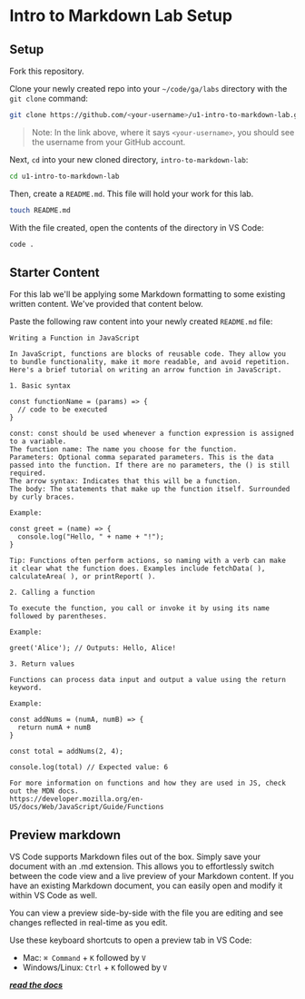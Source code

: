 <h1>
  <span class="headline">Intro to Markdown Lab</span>
  <span class="subhead">Setup</span>
</h1>

## Setup

Fork this repository.

Clone your newly created repo into your `~/code/ga/labs` directory with the `git clone` command:

```bash
git clone https://github.com/<your-username>/u1-intro-to-markdown-lab.git
```


> Note: In the link above, where it says `<your-username>`, you should see the username from your GitHub account.

Next, `cd` into your new cloned directory, `intro-to-markdown-lab`:

```bash
cd u1-intro-to-markdown-lab
```

Then, create a `README.md`. This file will hold your work for this lab.

```bash
touch README.md
```
With the file created, open the contents of the directory in VS Code:

```bash
code .
```

## Starter Content

For this lab we'll be applying some Markdown formatting to some existing written content. We've provided that content below. 

Paste the following raw content into your newly created `README.md` file:

```
Writing a Function in JavaScript

In JavaScript, functions are blocks of reusable code. They allow you to bundle functionality, make it more readable, and avoid repetition. Here's a brief tutorial on writing an arrow function in JavaScript.

1. Basic syntax

const functionName = (params) => {
  // code to be executed
}

const: const should be used whenever a function expression is assigned to a variable.
The function name: The name you choose for the function.
Parameters: Optional comma separated parameters. This is the data passed into the function. If there are no parameters, the () is still required.
The arrow syntax: Indicates that this will be a function.
The body: The statements that make up the function itself. Surrounded by curly braces.

Example:

const greet = (name) => {
  console.log("Hello, " + name + "!");
}

Tip: Functions often perform actions, so naming with a verb can make it clear what the function does. Examples include fetchData( ), calculateArea( ), or printReport( ). 

2. Calling a function

To execute the function, you call or invoke it by using its name followed by parentheses.

Example:

greet('Alice'); // Outputs: Hello, Alice!

3. Return values

Functions can process data input and output a value using the return keyword.

Example: 

const addNums = (numA, numB) => {
  return numA + numB
}

const total = addNums(2, 4);

console.log(total) // Expected value: 6

For more information on functions and how they are used in JS, check out the MDN docs. 
https://developer.mozilla.org/en-US/docs/Web/JavaScript/Guide/Functions
```

## Preview markdown

VS Code supports Markdown files out of the box. Simply save your document with an .md extension. 
This allows you to effortlessly switch between the code view and a live preview of your Markdown content. 
If you have an existing Markdown document, you can easily open and modify it within VS Code as well.

You can view a preview side-by-side with the file you are editing and see changes reflected in real-time as you edit.

Use these keyboard shortcuts to open a preview tab in VS Code:

- Mac: `⌘ Command` + `K` followed by `V`
- Windows/Linux: `Ctrl` + `K` followed by `V`

***[read the docs](https://code.visualstudio.com/docs/languages/markdown#_markdown-preview)***
